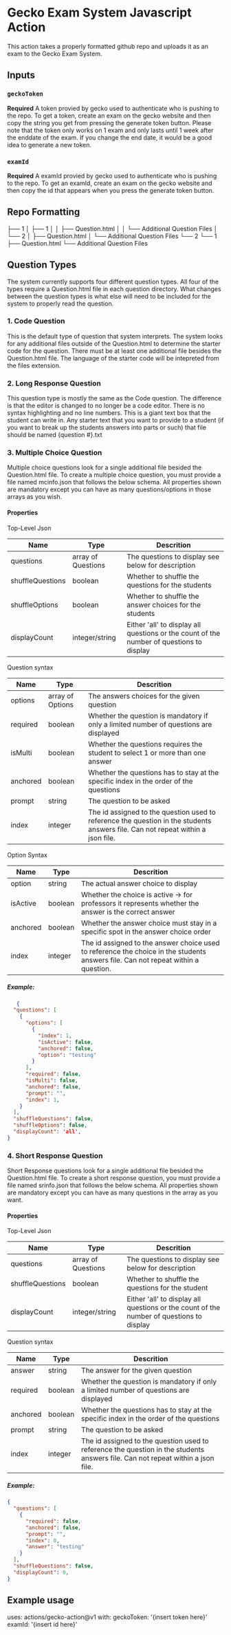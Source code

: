 # Gecko Exam System Javascript Action

This action takes a properly formatted github repo and uploads it as an exam to the Gecko Exam System.

## Inputs

### `geckoToken`

**Required** A token provied by gecko used to authenticate who is pushing to the repo. To get a token, create an exam on the gecko website and then copy the string you get from pressing the generate token button. Please note that the token only works on 1 exam and only lasts until 1 week after the enddate of the exam. If you change the end date, it would be a good idea to generate a new token.

### `examId`

**Required** A examId provied by gecko used to authenticate who is pushing to the repo. To get an examId, create an exam on the gecko website and then copy the id that appears when you press the generate token button.

## Repo Formatting

├── 1
│   ├── 1
│   │   ├── Question.html
│   │   └── Additional Question Files
│   └── 2
│       ├── Question.html
│       └── Additional Question Files
└── 2
    └── 1
        ├── Question.html
        └── Additional Question Files
   
   
## Question Types

The system currently supports four different question types. All four of the types require a Question.html file in each question directory. What changes between the question types is what else will need to be included for the system to properly read the question.

### 1. Code Question         
This is the default type of question that system interprets. The system looks for any additional files outside of the Question.html to determine the starter code for the question. There must be at least one additional file besides the Question.html file.
The language of the starter code will be intepreted from the files extension.

   
### 2. Long Response Question
   This question type is mostly the same as the Code question. The difference is that the editor is changed to no longer be a code editor. There is no syntax highlighting and no line numbers. This is a giant text box that the student can write in. Any starter text that you want to provide to a student (if you want to break up the students answers into parts or such) that file should be named {question #}.txt

   
### 3. Multiple Choice Question
Multiple choice questions look for a single additional file besided the Question.html file. To create a multiple choice question, you must provide a file named mcinfo.json that follows the below schema. All properties shown are mandatory except you can have as many questions/options in those arrays as you wish.

#### Properties

Top-Level Json
     
Name | Type | Descrition
-- | ---- | ----
questions | array of Questions | The questions to display see below for description
shuffleQuestions | boolean | Whether to shuffle the questions for the students
shuffleOptions | boolean | Whether to shuffle the answer choices for the students
displayCount | integer/string | Either 'all' to display all questions or the count of the number of questions to display


Question syntax

Name | Type | Descrition
-- | ---- | ----
options | array of Options | The answers choices for the given question
required | boolean | Whether the question is mandatory if only a limited number of questions are displayed
isMulti | boolean | Whether the questions requires the student to select 1 or more than one answer
anchored | boolean | Whether the questions has to stay at the specific index in the order of the questions   
prompt | string | The question to be asked
index | integer | The id assigned to the question used to reference the question in the students answers file. Can not repeat within a json file.

Option Syntax   

Name | Type | Descrition
-- | ---- | ----
option | string | The actual answer choice to display
isActive | boolean | Whether the choice is active -> for professors it represents whether the answer is the correct answer
anchored | boolean | Whether the answer choice must stay in a specific spot in the answer choice order
index | integer | The id assigned to the answer choice used to reference the choice in the students answers file. Can not repeat within a question.
     
      
##### Example:   
```json
   {
  "questions": [ 
    {
      "options": [
        {
          "index": 1,
          "isActive": false,
          "anchored": false,
          "option": "testing"
        }
      ],
      "required": false,
      "isMulti": false,
      "anchored": false,
      "prompt": "",
      "index": 1,
    }
  ],
  "shuffleQuestions": false,
  "shuffleOptions": false,
  "displayCount": 'all',
}
```     
### 4. Short Response Question      

Short Response questions look for a single additional file besided the Question.html file. To create a short response question, you must provide a file named srinfo.json that follows the below schema. All properties shown are mandatory except you can have as many questions in the array as you want.

#### Properties

Top-Level Json
     
Name | Type | Descrition
-- | ---- | ----
questions | array of Questions | The questions to display see below for description
shuffleQuestions | boolean | Whether to shuffle the questions for the student
displayCount | integer/string | Either 'all' to display all questions or the count of the number of questions to display


Question syntax

Name | Type | Descrition
-- | ---- | ----
answer | string | The answer for the given question
required | boolean | Whether the question is mandatory if only a limited number of questions are displayed
anchored | boolean | Whether the questions has to stay at the specific index in the order of the questions   
prompt | string | The question to be asked
index | integer | The id assigned to the question used to reference the question in the students answers file. Can not repeat within a json file.
     
      
##### Example:   
```json
{
  "questions": [
    {
      "required": false,
      "anchored": false,
      "prompt": "",
      "index": 0,
      "answer": "testing"
    }
  ],
  "shuffleQuestions": false,
  "displayCount": 0,
}
```
      
## Example usage

uses: actions/gecko-action@v1
with:
  geckoToken: '{insert token here}'
  examId: '{insert id here}'
